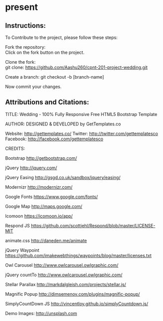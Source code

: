 # present

## Instructions:

To Contribute to the project, please follow these steps:

Fork the repository:  
Click on the fork button on the project.

Clone the fork:  
git clone: https://github.com/Aashu260/cpnt-201-project-wedding.git

Create a branch:
git checkout -b [branch-name]

Now commit your changes.

## Attributions and Citations:

TITLE:
Wedding - 100% Fully Responsive Free HTML5 Bootstrap Template

AUTHOR:
DESIGNED & DEVELOPED by GetTemplates.co

Website: http://gettemplates.co/
Twitter: http://twitter.com/gettemplatesco
Facebook: http://facebook.com/gettemplatesco

CREDITS:

Bootstrap
http://getbootstrap.com/

jQuery
http://jquery.com/

jQuery Easing
http://gsgd.co.uk/sandbox/jquery/easing/

Modernizr
http://modernizr.com/

Google Fonts
https://www.google.com/fonts/

Google Map
http://maps.google.com/

Icomoon
https://icomoon.io/app/

Respond JS
https://github.com/scottjehl/Respond/blob/master/LICENSE-MIT

animate.css
http://daneden.me/animate

jQuery Waypoint
https://github.com/imakewebthings/waypoints/blog/master/licenses.txt

Owl Carousel
http://www.owlcarousel.owlgraphic.com/

jQuery countTo
http://www.owlcarousel.owlgraphic.com/

Stellar Parallax
http://markdalgleish.com/projects/stellar.js/

Magnific Popup
http://dimsemenov.com/plugins/magnific-popup/

SimplyCountDown JS
http://vincentloy.github.io/simplyCountdown.js/

Demo Images:
http://unsplash.com
